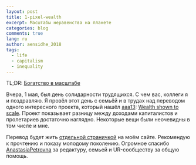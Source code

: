 ```yaml
---
layout: post
title: 1-pixel-wealth
excerpt: Масштабы неравенства на планете
categories: blog
comments: true
lang: ru
author: aensidhe_2018
tags:
  - life
  - capitalism
  - inequality
---
```


TL;DR: [Богатство в масштабе](/1-pixel-wealth/)

Вчера, 1 мая, был день солидарности трудящихся. С чем вас, коллеги я и поздравляю. Я провёл этот день с семьёй и в трудах над переводом одного интересного проекта, который нашёл [aaa13](https://www.facebook.com/andrii.kozak): [Wealth shown to scale](https://mkorostoff.github.io/1-pixel-wealth/). Проект показывает разницу между доходами капиталистов и пролетариев достаточно наглядно. Некоторые вещи были неочевидны в том числе и мне.

Перевод будет жить [отдельной страничкой](/1-pixel-wealth/) на моём сайте. Рекомендую к прочтению и показу молодому поколению. Огромное спасибо [AnastasiaPetrovna](https://github.com/AnastasiaPetrovna) за редактуру, семьей и UR-сообществу за общую помощь.
